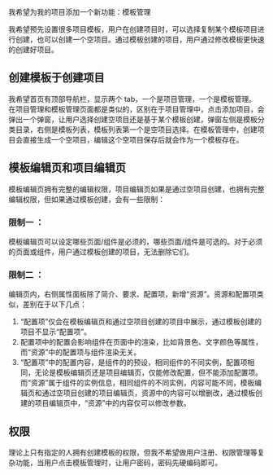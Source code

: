 我希望为我的项目添加一个新功能：模板管理

我希望预先设置很多项目模板，用户在创建项目时，可以选择复制某个模板项目进行创建，也可以创建一个空项目。通过模板创建的项目，用户通过修改模板更快速的创建好项目。

## 创建模板于创建项目
我希望首页有顶部导航栏，显示两个 tab，一个是项目管理，一个是模板管理。
在项目管理和模板管理页面都是类似的，区别在于项目管理中，点击添加项目，会弹出一个弹窗，让用户选择创建空项目还是基于某个模板创建，弹窗左侧是模板分类目录，右侧是模板列表，模板列表第一个是空项目选择。在模板管理中，创建项目会直接生成一个空项目，编辑这个空项目保存后就会作为一个模板存在。

## 模板编辑页和项目编辑页
模板编辑页拥有完整的编辑权限，项目编辑页如果是通过空项目创建，也拥有完整编辑权限，但如果通过模板创建，会有一些限制：
### 限制一 ：
模板编辑页可以设定哪些页面/组件是必须的，哪些页面/组件是可选的。对于必须的页面或组件，用户通过模板创建的项目，无法删除它们。
### 限制二 ：
编辑页内，右侧属性面板除了简介、要求、配置项，新增“资源”。资源和配置项类似，差别在于以下几点：
1. “配置项”仅会在模板编辑页和通过空项目创建的项目中展示，通过模板创建的项目不显示“配置项”。
2. 配置项中的配置会影响组件在页面中的渲染，比如背景色、文字颜色等属性，而“资源”中的配置项与组件渲染无关。
3. “配置项”中的配置内容，是组件的的预设，相同组件的不同实例，配置项相同，无论是模板编辑页还是项目编辑页，仅能修改配置，但不能添加配置项。而“资源”属于组件的实例信息，相同组件的不同实例，内容可能不同，模板编辑页和通过空项目创建的项目编辑页，资源中的内容可以增删改，通过模板创建的项目编辑页中，“资源”中的内容仅可以修改参数。

## 权限
理论上只有指定的人拥有创建模板的权限，但我不希望做用户注册、权限管理等复杂功能，当用户点击模板管理时，让用户密码，密码先硬编码即可。